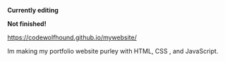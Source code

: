 **Currently editing** 

**Not finished!**

https://codewolfhound.github.io/mywebsite/


Im making my portfolio website purley with HTML, CSS , and JavaScript.
